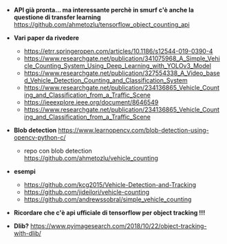 
 - **API già pronta... ma interessante perchè in smurf c'è anche la questione di transfer learning** https://github.com/ahmetozlu/tensorflow_object_counting_api
 
 - **Vari paper da rivedere**
    - https://etrr.springeropen.com/articles/10.1186/s12544-019-0390-4
    - https://www.researchgate.net/publication/341075968_A_Simple_Vehicle_Counting_System_Using_Deep_Learning_with_YOLOv3_Model
    - https://www.researchgate.net/publication/327554338_A_Video_based_Vehicle_Detection_Counting_and_Classification_System
    - https://www.researchgate.net/publication/234136865_Vehicle_Counting_and_Classification_from_a_Traffic_Scene
    - https://ieeexplore.ieee.org/document/8646549
    - https://www.researchgate.net/publication/234136865_Vehicle_Counting_and_Classification_from_a_Traffic_Scene
 
 - **Blob detection** https://www.learnopencv.com/blob-detection-using-opencv-python-c/ 
    - repo con blob detection https://github.com/ahmetozlu/vehicle_counting
- **esempi** 
  - https://github.com/kcg2015/Vehicle-Detection-and-Tracking
  - https://github.com/jideilori/vehicle-counting
  - https://github.com/andrewssobral/simple_vehicle_counting
 
 
 - **Ricordare che c'è api ufficiale di tensorflow per object tracking !!!**
 
 - **Dlib?** https://www.pyimagesearch.com/2018/10/22/object-tracking-with-dlib/
  
